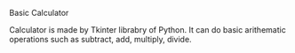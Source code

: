 Basic Calculator

Calculator is made by Tkinter librabry of Python. It can do basic arithematic operations such as subtract, add, multiply, divide.
